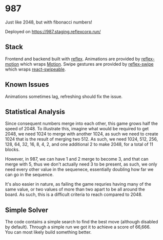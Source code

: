 # 987

Just like 2048, but with fibonacci numbers!

Deployed on https://987.staging.reflexcorp.run/

## Stack

Frontend and backend built with [reflex](https://reflex.dev). Animations are provided by [reflex-motion](https://github.com/Alek99/reflex-motion.git) which wraps [Motion](https://motion.dev/). Swipe gestures are provided by [reflex-swipe](https://github.com/adhami3310/reflex-swipe.git) which wraps [react-swipeable](https://commerce.nearform.com/open-source/react-swipeable).

## Known Issues

Animations sometimes lag, refreshing should fix the issue.

## Statistical Analysis

Since consequent numbers merge into each other, this game grows half the speed of 2048. To illustrate this, imagine what would be required to get 2048, we need 1024 to merge with another 1024, as such we need to create 1024 that is the result of merging two 512. As such, we need 1024, 512, 256, 128, 64, 32, 16, 8, 4, 2, and one additional 2 to make 2048, for a total of 11 blocks.

However, in 987, we can have 1 and 2 merge to become 3, and that can merge with 5, thus we don't actually need 3 to be present, as such, we only need every other value in the sequenece, essentially doubling how far we can go in the sequence.

It's also easier in nature, as failing the game requries having many of the same value, or two values of more than two apart to be all around the board. As such, this is a difficult criteria to reach compared to 2048.

## Simple Solver

The code contains a simple search to find the best move (although disabled by default). Through a simple run we got it to achieve a score of 66,666. You can most likely build something better.

